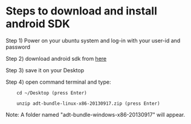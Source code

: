 Steps to download and install android SDK
=========================================

Step 1) Power on your ubuntu system and log-in with your user-id and password

Step 2) download android sdk from [here]

Step 3) save it on your Desktop

Step 4) open command terminal and type:

        cd ~/Desktop (press Enter)

        unzip adt-bundle-linux-x86-20130917.zip (press Enter)

Note: A folder named "adt-bundle-windows-x86-20130917" will appear.

[here]: [dl.google.com/android/adt/adt-bundle-linux-x86-20130917.zip]
